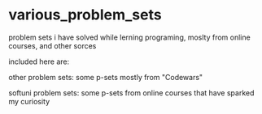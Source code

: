 # various_problem_sets
problem sets i have solved while lerning programing, moslty from online courses, and other sorces

included here are:

other problem sets:
some p-sets mostly from "Codewars"

softuni problem sets:
some p-sets from online courses that have sparked my curiosity  
